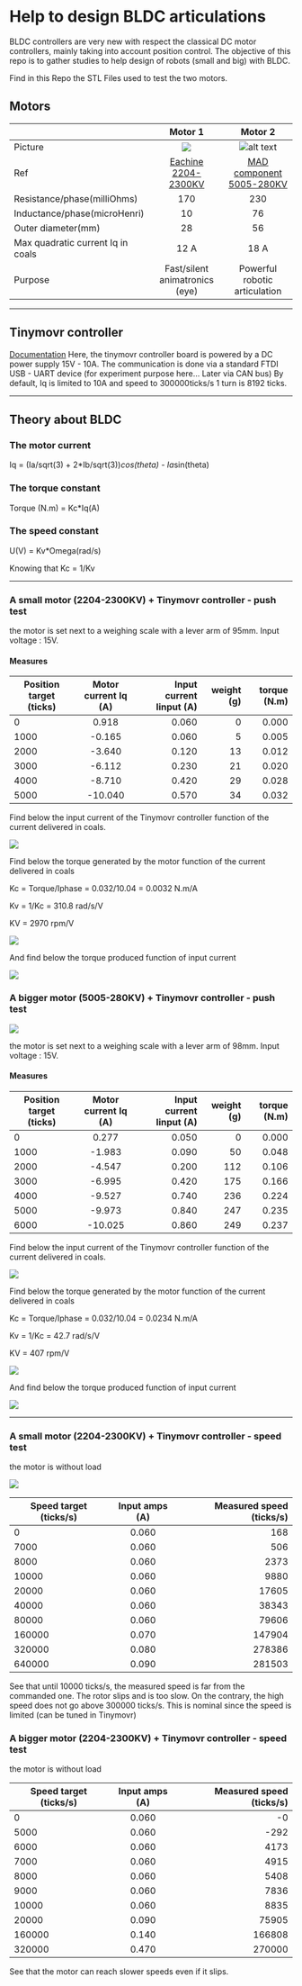 # Help to design BLDC articulations
BLDC controllers are very new with respect the classical DC motor controllers, mainly taking into account position control. The objective of this repo is to gather studies to help design of robots (small and big) with BLDC.

Find in this Repo the STL Files used to test the two motors.

## Motors

|                     |Motor 1 |Motor 2|
| ------------------- |:------:|:-----:|
|Picture|![](https://img.eachine.com//eachine/products/original/201605/1462515328_17.jpg)|![alt text](https://mad-motor.com/wp-content/uploads/2018/03/MAD5005-EEE_01.jpg "MAD")|
| Ref| [Eachine  2204-2300KV](https://www.eachine.com/Eachine-Racer-250-Drone-Spare-Part-BG2204-2300KV-Brushless-Motor-CW-or-CCW-p-343.html)|[MAD component 5005-280KV](https://mad-motor.com/product/mad-5005-eee/)|
|Resistance/phase(milliOhms)|170|230|
|Inductance/phase(microHenri)|10|76|
|Outer diameter(mm)|28|56|
|Max quadratic current Iq in coals|12 A|18 A|
|Purpose|Fast/silent animatronics (eye)|Powerful robotic articulation|

-----
## Tinymovr controller

[Documentation](https://tinymovr.readthedocs.io/en/latest/)
Here, the tinymovr controller board is powered by a DC power supply 15V - 10A.
The communication is done via a standard FTDI USB - UART device (for experiment purpose here... Later via CAN bus)
By default, Iq is limited to 10A and speed to 300000ticks/s
1 turn is 8192 ticks.

-----
## Theory about BLDC

### The motor current

Iq = (Ia/sqrt(3) + 2*Ib/sqrt(3))*cos(theta) - Ia*sin(theta)

### The torque constant

Torque (N.m) = Kc*Iq(A)

### The speed constant

U(V) = Kv*Omega(rad/s)

Knowing that Kc = 1/Kv

-----

### A small motor (2204-2300KV) + Tinymovr controller - push test

the motor is set next to a weighing scale with a lever arm of 95mm. 
Input voltage : 15V.

#### Measures

| Position target (ticks)| Motor current Iq (A)| Input current Iinput (A)| weight (g)|torque (N.m)|
| ---------------------- |:----------------:| -------------:|----------:|-----------:|
| 0                      | 0.918            | 0.060         |0          |0.000       |
| 1000                   | -0.165           | 0.060         |5          |0.005       |
| 2000                   | -3.640           | 0.120         |13         |0.012       |
| 3000                   | -6.112           | 0.230         |21         |0.020       |
| 4000                   | -8.710           | 0.420         |29         |0.028       |
| 5000                   | -10.040          | 0.570         |34         |0.032       |

Find below the input current of the Tinymovr controller function of the current delivered in coals.

![](./motor1-Iin-vs-Iphase.png)

Find below the torque generated by the motor function of the current delivered in coals

Kc = Torque/Iphase = 0.032/10.04 = 0.0032 N.m/A

Kv = 1/Kc = 310.8 rad/s/V

KV = 2970 rpm/V

![](./motor1-Torque-vs-Iphase.png)

And find below the torque produced function of input current

![](./motor1-Torque-vs-Iin.png)

### A bigger motor (5005-280KV) + Tinymovr controller - push test

![](./5005_setup.jpg)

the motor is set next to a weighing scale with a lever arm of 98mm. 
Input voltage : 15V.

#### Measures

| Position target (ticks)| Motor current Iq (A)| Input current Iinput (A)| weight (g)|torque (N.m)|
| ---------------------- |:-------------:| -------------:|----------:|-----------:|
| 0                      | 0.277         | 0.050         |0          |0.000       |
| 1000                   | -1.983        | 0.090         |50         |0.048       |
| 2000                   | -4.547        | 0.200         |112        |0.106       |
| 3000                   | -6.995        | 0.420         |175        |0.166       |
| 4000                   | -9.527        | 0.740         |236        |0.224       |
| 5000                   | -9.973        | 0.840         |247        |0.235       |
| 6000                   | -10.025       | 0.860         |249        |0.237       |

Find below the input current of the Tinymovr controller function of the current delivered in coals.

![](./motor2-Iin-vs-Iphase.png)

Find below the torque generated by the motor function of the current delivered in coals

Kc = Torque/Iphase = 0.032/10.04 = 0.0234 N.m/A

Kv = 1/Kc = 42.7 rad/s/V

KV = 407 rpm/V

![](./motor2-Torque-vs-Iphase.png)

And find below the torque produced function of input current

![](./motor2-Torque-vs-Iin.png)

----

### A small motor (2204-2300KV) + Tinymovr controller - speed test

the motor is without load

![](./2204_setup.jpg)

| Speed target (ticks/s)| Input amps (A)| Measured speed (ticks/s)|
| ------------------- |:-------------:| -----------------------:|
| 0                   | 0.060         | 168                     |
| 7000                | 0.060         | 506                     |
| 8000                | 0.060         | 2373                    |
| 10000               | 0.060         | 9880                    |
| 20000               | 0.060         | 17605                   |
| 40000               | 0.060         | 38343                   |
| 80000               | 0.060         | 79606                   |
| 160000              | 0.070         | 147904                  |
| 320000              | 0.080         | 278386                  |
| 640000              | 0.090         | 281503                  |

See that until 10000 ticks/s, the measured speed is far from the commanded one. The rotor slips and is too slow.
On the contrary, the high speed does not go above 300000 ticks/s. This is nominal since the speed is limited (can be tuned in Tinymovr)

### A bigger motor (2204-2300KV) + Tinymovr controller - speed test

the motor is without load

| Speed target (ticks/s)| Input amps (A)| Measured speed (ticks/s)|
| ------------------- |:-------------:| -------------------------:|
| 0                   | 0.060         | -0                        |
| 5000                | 0.060         | -292                      |
| 6000                | 0.060         | 4173                      |
| 7000                | 0.060         | 4915                      |
| 8000                | 0.060         | 5408                      |
| 9000                | 0.060         | 7836                      |
| 10000               | 0.060         | 8835                      |
| 20000               | 0.090         | 75905                     |
| 160000              | 0.140         | 166808                    |
| 320000              | 0.470         | 270000                    |

See that the motor can reach slower speeds even if it slips.